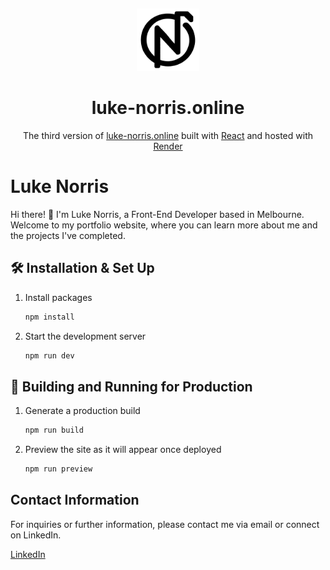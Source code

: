 &nbsp;

<div align="center">
  <img alt="Logo" src="https://raw.githubusercontent.com/lukeNorris1/portfolio-v2/main/public/vite.svg" width="100" />
</div>
<h1 align="center">
  luke-norris.online
</h1>
<p align="center">
  The third version of <a href="https://luke-norris.online" target="_blank">luke-norris.online</a> built with <a href="https://www.gatsbyjs.org/" target="_blank">React</a> and hosted with <a href="https://render.com/" target="_blank">Render</a>
</p>

# Luke Norris

Hi there! 👋 I'm Luke Norris, a Front-End Developer based in Melbourne. Welcome to my portfolio website, where you can learn more about me and the projects I've completed.

## 🛠 Installation & Set Up

1. Install packages

   ```sh
   npm install
   ```

1. Start the development server

   ```sh
   npm run dev
   ```

## 🚀 Building and Running for Production

1. Generate a production build

   ```sh
   npm run build
   ```

1. Preview the site as it will appear once deployed

   ```sh
   npm run preview
   ```

## Contact Information

For inquiries or further information, please contact me via email or connect on LinkedIn.

[LinkedIn](https://duckduckgo.com)

